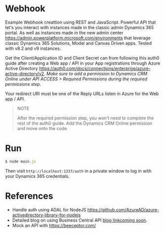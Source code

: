 # Webhook
Example Webhook creattion using REST and JavaScript. Powerful API that let's you interact with instances made in the classic admin Dynamics 365 portal. As well as instances made in the new admin center https://admin.powerplatform.microsoft.com/environments that leverage classic Dynamics 365 Solutions, Model and Canvas Driven apps. Tested with v8.2 and v9 instances.

Get the Client/Application ID and Client Secret can from following this auth0 guide after creating a Web app / API in your App registrations through Azure Active Directory https://auth0.com/docs/connections/enterprise/azure-active-directory/v2. *Make sure to add a permission to Dynamics CRM Online under API ACCESS > Required Permissions during the required permissions step*.

Your redirect URI must be one of the Reply URLs listen in Azure for the Web app / API.

> NOTE
>
> After the required permission step, you won't need to complete the rest of the auth0 guide. Add the Dynamics CRM Online permission and move onto the code.

# Run
```js
$ node main.js
```
 Then visit `http://localhost:1337/auth` in a private window to log in with your Dynamics 365 credentials.

# References

- Handle auth using ADAL for NodeJS https://github.com/AzureAD/azure-activedirectory-library-for-nodejs
- Detailed blog on using Business Central API [blog linkcoming soon](http://example.net/).
- Mock an API with https://beeceptor.com/

